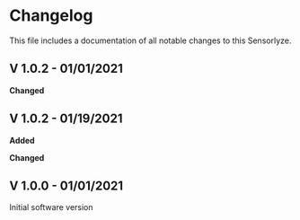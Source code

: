 # Changelog

This file includes a documentation of all notable changes to this Sensorlyze. 

## V 1.0.2 - 01/01/2021
**Changed**


## V 1.0.2 - 01/19/2021

**Added**

**Changed**

## V 1.0.0 - 01/01/2021
Initial software version
